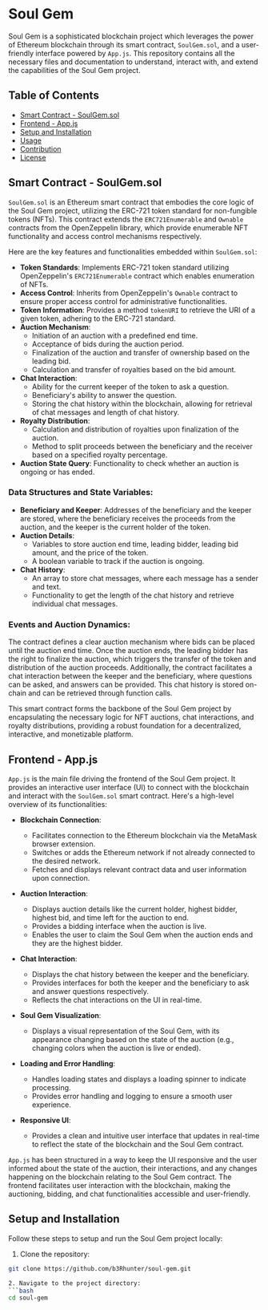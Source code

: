# Soul Gem

Soul Gem is a sophisticated blockchain project which leverages the power of Ethereum blockchain through its smart contract, `SoulGem.sol`, and a user-friendly interface powered by `App.js`. This repository contains all the necessary files and documentation to understand, interact with, and extend the capabilities of the Soul Gem project.

## Table of Contents

- [Smart Contract - SoulGem.sol](#smart-contract---soulgemsol)
- [Frontend - App.js](#frontend---appjs)
- [Setup and Installation](#setup-and-installation)
- [Usage](#usage)
- [Contribution](#contribution)
- [License](#license)

## Smart Contract - SoulGem.sol

`SoulGem.sol` is an Ethereum smart contract that embodies the core logic of the Soul Gem project, utilizing the ERC-721 token standard for non-fungible tokens (NFTs). This contract extends the `ERC721Enumerable` and `Ownable` contracts from the OpenZeppelin library, which provide enumerable NFT functionality and access control mechanisms respectively.

Here are the key features and functionalities embedded within `SoulGem.sol`:

- **Token Standards**: Implements ERC-721 token standard utilizing OpenZeppelin's `ERC721Enumerable` contract which enables enumeration of NFTs.
- **Access Control**: Inherits from OpenZeppelin's `Ownable` contract to ensure proper access control for administrative functionalities.
- **Token Information**: Provides a method `tokenURI` to retrieve the URI of a given token, adhering to the ERC-721 standard.
- **Auction Mechanism**: 
  - Initiation of an auction with a predefined end time.
  - Acceptance of bids during the auction period.
  - Finalization of the auction and transfer of ownership based on the leading bid.
  - Calculation and transfer of royalties based on the bid amount.
- **Chat Interaction**:
  - Ability for the current keeper of the token to ask a question.
  - Beneficiary's ability to answer the question.
  - Storing the chat history within the blockchain, allowing for retrieval of chat messages and length of chat history.
- **Royalty Distribution**: 
  - Calculation and distribution of royalties upon finalization of the auction.
  - Method to split proceeds between the beneficiary and the receiver based on a specified royalty percentage.
- **Auction State Query**: Functionality to check whether an auction is ongoing or has ended.

### Data Structures and State Variables:
- **Beneficiary and Keeper**: Addresses of the beneficiary and the keeper are stored, where the beneficiary receives the proceeds from the auction, and the keeper is the current holder of the token.
- **Auction Details**: 
  - Variables to store auction end time, leading bidder, leading bid amount, and the price of the token.
  - A boolean variable to track if the auction is ongoing.
- **Chat History**: 
  - An array to store chat messages, where each message has a sender and text.
  - Functionality to get the length of the chat history and retrieve individual chat messages.

### Events and Auction Dynamics:
The contract defines a clear auction mechanism where bids can be placed until the auction end time. Once the auction ends, the leading bidder has the right to finalize the auction, which triggers the transfer of the token and distribution of the auction proceeds. Additionally, the contract facilitates a chat interaction between the keeper and the beneficiary, where questions can be asked, and answers can be provided. This chat history is stored on-chain and can be retrieved through function calls.

This smart contract forms the backbone of the Soul Gem project by encapsulating the necessary logic for NFT auctions, chat interactions, and royalty distributions, providing a robust foundation for a decentralized, interactive, and monetizable platform.

## Frontend - App.js

`App.js` is the main file driving the frontend of the Soul Gem project. It provides an interactive user interface (UI) to connect with the blockchain and interact with the `SoulGem.sol` smart contract. Here's a high-level overview of its functionalities:

- **Blockchain Connection**:
  - Facilitates connection to the Ethereum blockchain via the MetaMask browser extension.
  - Switches or adds the Ethereum network if not already connected to the desired network.
  - Fetches and displays relevant contract data and user information upon connection.

- **Auction Interaction**:
  - Displays auction details like the current holder, highest bidder, highest bid, and time left for the auction to end.
  - Provides a bidding interface when the auction is live.
  - Enables the user to claim the Soul Gem when the auction ends and they are the highest bidder.

- **Chat Interaction**:
  - Displays the chat history between the keeper and the beneficiary.
  - Provides interfaces for both the keeper and the beneficiary to ask and answer questions respectively.
  - Reflects the chat interactions on the UI in real-time.

- **Soul Gem Visualization**:
  - Displays a visual representation of the Soul Gem, with its appearance changing based on the state of the auction (e.g., changing colors when the auction is live or ended).

- **Loading and Error Handling**:
  - Handles loading states and displays a loading spinner to indicate processing.
  - Provides error handling and logging to ensure a smooth user experience.

- **Responsive UI**:
  - Provides a clean and intuitive user interface that updates in real-time to reflect the state of the blockchain and the Soul Gem contract.

`App.js` has been structured in a way to keep the UI responsive and the user informed about the state of the auction, their interactions, and any changes happening on the blockchain relating to the Soul Gem contract. The frontend facilitates user interaction with the blockchain, making the auctioning, bidding, and chat functionalities accessible and user-friendly.

## Setup and Installation

Follow these steps to setup and run the Soul Gem project locally:

1. Clone the repository: 
```bash
git clone https://github.com/b3Rhunter/soul-gem.git

2. Navigate to the project directory:
```bash
cd soul-gem

